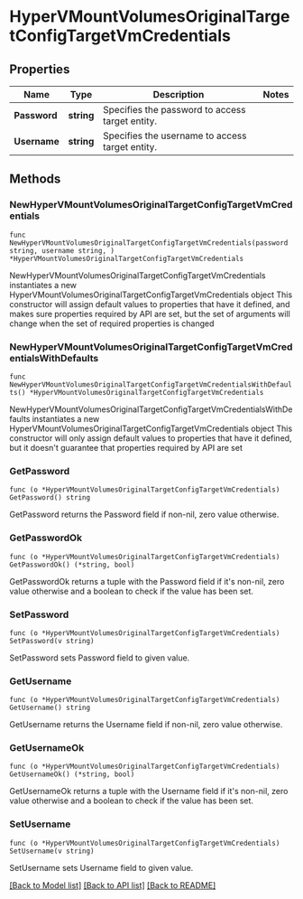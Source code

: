 # HyperVMountVolumesOriginalTargetConfigTargetVmCredentials

## Properties

Name | Type | Description | Notes
------------ | ------------- | ------------- | -------------
**Password** | **string** | Specifies the password to access target entity. | 
**Username** | **string** | Specifies the username to access target entity. | 

## Methods

### NewHyperVMountVolumesOriginalTargetConfigTargetVmCredentials

`func NewHyperVMountVolumesOriginalTargetConfigTargetVmCredentials(password string, username string, ) *HyperVMountVolumesOriginalTargetConfigTargetVmCredentials`

NewHyperVMountVolumesOriginalTargetConfigTargetVmCredentials instantiates a new HyperVMountVolumesOriginalTargetConfigTargetVmCredentials object
This constructor will assign default values to properties that have it defined,
and makes sure properties required by API are set, but the set of arguments
will change when the set of required properties is changed

### NewHyperVMountVolumesOriginalTargetConfigTargetVmCredentialsWithDefaults

`func NewHyperVMountVolumesOriginalTargetConfigTargetVmCredentialsWithDefaults() *HyperVMountVolumesOriginalTargetConfigTargetVmCredentials`

NewHyperVMountVolumesOriginalTargetConfigTargetVmCredentialsWithDefaults instantiates a new HyperVMountVolumesOriginalTargetConfigTargetVmCredentials object
This constructor will only assign default values to properties that have it defined,
but it doesn't guarantee that properties required by API are set

### GetPassword

`func (o *HyperVMountVolumesOriginalTargetConfigTargetVmCredentials) GetPassword() string`

GetPassword returns the Password field if non-nil, zero value otherwise.

### GetPasswordOk

`func (o *HyperVMountVolumesOriginalTargetConfigTargetVmCredentials) GetPasswordOk() (*string, bool)`

GetPasswordOk returns a tuple with the Password field if it's non-nil, zero value otherwise
and a boolean to check if the value has been set.

### SetPassword

`func (o *HyperVMountVolumesOriginalTargetConfigTargetVmCredentials) SetPassword(v string)`

SetPassword sets Password field to given value.


### GetUsername

`func (o *HyperVMountVolumesOriginalTargetConfigTargetVmCredentials) GetUsername() string`

GetUsername returns the Username field if non-nil, zero value otherwise.

### GetUsernameOk

`func (o *HyperVMountVolumesOriginalTargetConfigTargetVmCredentials) GetUsernameOk() (*string, bool)`

GetUsernameOk returns a tuple with the Username field if it's non-nil, zero value otherwise
and a boolean to check if the value has been set.

### SetUsername

`func (o *HyperVMountVolumesOriginalTargetConfigTargetVmCredentials) SetUsername(v string)`

SetUsername sets Username field to given value.



[[Back to Model list]](../README.md#documentation-for-models) [[Back to API list]](../README.md#documentation-for-api-endpoints) [[Back to README]](../README.md)


